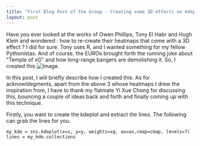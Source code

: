 ```yaml
---
title: "First Blog Post of the Group - Creating some 3D effects on kdeplots."
layout: post
---
```


Have you ever looked at the works of Owen Phillips, Tony El Habr and Hugh Klein and wondered : how to re-create their heatmaps that come with a 3D effect ? I did for sure. Tony uses R, and I wanted something for my fellow Pythonistas. And of course, the EUROs brought forth the running joke about "Temple of xG" and how long-range bangers are demolishing it. So, I created this ![Image](https://Friends-of-Scraping.github.io/images/Example1.png).

In this post, I will briefly describe how I created this. As for acknowldegments, apart from the above 3 whose heatmaps I drew the inspiration from, I have to thank my flatmate Yi Xue Chong for discussing this, bouncing a couple of ideas back and forth and finally coming up with this technique. 

Firstly, you want to create the kdeplot and extract the lines. The following can grab the lines for you.

```tsql
my_kde = sns.kdeplot(x=x, y=y, weights=xg, ax=ax,cmap=cmap, levels=7)
lines = my_kde.collections
```
